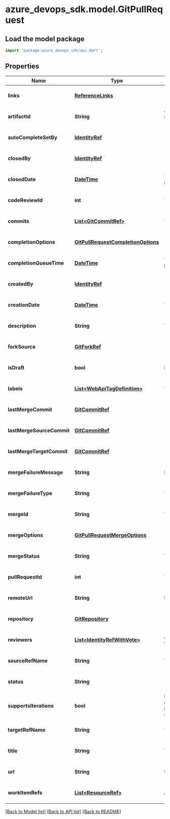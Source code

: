 # azure_devops_sdk.model.GitPullRequest

## Load the model package
```dart
import 'package:azure_devops_sdk/api.dart';
```

## Properties
Name | Type | Description | Notes
------------ | ------------- | ------------- | -------------
**links** | [**ReferenceLinks**](ReferenceLinks.md) |  | [optional] [default to null]
**artifactId** | **String** | A string which uniquely identifies this pull request. To generate an artifact ID for a pull request, use this template: &#x60;&#x60;&#x60;vstfs:///Git/PullRequestId/{projectId}/{repositoryId}/{pullRequestId}&#x60;&#x60;&#x60; | [optional] [default to null]
**autoCompleteSetBy** | [**IdentityRef**](IdentityRef.md) |  | [optional] [default to null]
**closedBy** | [**IdentityRef**](IdentityRef.md) |  | [optional] [default to null]
**closedDate** | [**DateTime**](DateTime.md) | The date when the pull request was closed (completed, abandoned, or merged externally). | [optional] [default to null]
**codeReviewId** | **int** | The code review ID of the pull request. Used internally. | [optional] [default to null]
**commits** | [**List&lt;GitCommitRef&gt;**](GitCommitRef.md) | The commits contained in the pull request. | [optional] [default to []]
**completionOptions** | [**GitPullRequestCompletionOptions**](GitPullRequestCompletionOptions.md) |  | [optional] [default to null]
**completionQueueTime** | [**DateTime**](DateTime.md) | The most recent date at which the pull request entered the queue to be completed. Used internally. | [optional] [default to null]
**createdBy** | [**IdentityRef**](IdentityRef.md) |  | [optional] [default to null]
**creationDate** | [**DateTime**](DateTime.md) | The date when the pull request was created. | [optional] [default to null]
**description** | **String** | The description of the pull request. | [optional] [default to null]
**forkSource** | [**GitForkRef**](GitForkRef.md) |  | [optional] [default to null]
**isDraft** | **bool** | Draft / WIP pull request. | [optional] [default to null]
**labels** | [**List&lt;WebApiTagDefinition&gt;**](WebApiTagDefinition.md) | The labels associated with the pull request. | [optional] [default to []]
**lastMergeCommit** | [**GitCommitRef**](GitCommitRef.md) |  | [optional] [default to null]
**lastMergeSourceCommit** | [**GitCommitRef**](GitCommitRef.md) |  | [optional] [default to null]
**lastMergeTargetCommit** | [**GitCommitRef**](GitCommitRef.md) |  | [optional] [default to null]
**mergeFailureMessage** | **String** | If set, pull request merge failed for this reason. | [optional] [default to null]
**mergeFailureType** | **String** | The type of failure (if any) of the pull request merge. | [optional] [default to null]
**mergeId** | **String** | The ID of the job used to run the pull request merge. Used internally. | [optional] [default to null]
**mergeOptions** | [**GitPullRequestMergeOptions**](GitPullRequestMergeOptions.md) |  | [optional] [default to null]
**mergeStatus** | **String** | The current status of the pull request merge. | [optional] [default to null]
**pullRequestId** | **int** | The ID of the pull request. | [optional] [default to null]
**remoteUrl** | **String** | Used internally. | [optional] [default to null]
**repository** | [**GitRepository**](GitRepository.md) |  | [optional] [default to null]
**reviewers** | [**List&lt;IdentityRefWithVote&gt;**](IdentityRefWithVote.md) | A list of reviewers on the pull request along with the state of their votes. | [optional] [default to []]
**sourceRefName** | **String** | The name of the source branch of the pull request. | [optional] [default to null]
**status** | **String** | The status of the pull request. | [optional] [default to null]
**supportsIterations** | **bool** | If true, this pull request supports multiple iterations. Iteration support means individual pushes to the source branch of the pull request can be reviewed and comments left in one iteration will be tracked across future iterations. | [optional] [default to null]
**targetRefName** | **String** | The name of the target branch of the pull request. | [optional] [default to null]
**title** | **String** | The title of the pull request. | [optional] [default to null]
**url** | **String** | Used internally. | [optional] [default to null]
**workItemRefs** | [**List&lt;ResourceRef&gt;**](ResourceRef.md) | Any work item references associated with this pull request. | [optional] [default to []]

[[Back to Model list]](../README.md#documentation-for-models) [[Back to API list]](../README.md#documentation-for-api-endpoints) [[Back to README]](../README.md)


